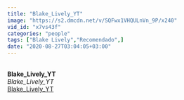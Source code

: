 ```yaml
---
title: "Blake_Lively_YT"
image: "https://s2.dmcdn.net/v/SQFwx1VHQULnVn_9P/x240"
vid_id: "x7vs43f"
categories: "people"
tags: ["Blake Lively","Recomendado",]
date: "2020-08-27T03:04:05+03:00"
---
```

<br><b>Blake_Lively_YT</b><br> <i>Blake_Lively_YT</i><br> <u>Blake_Lively_YT</u>
